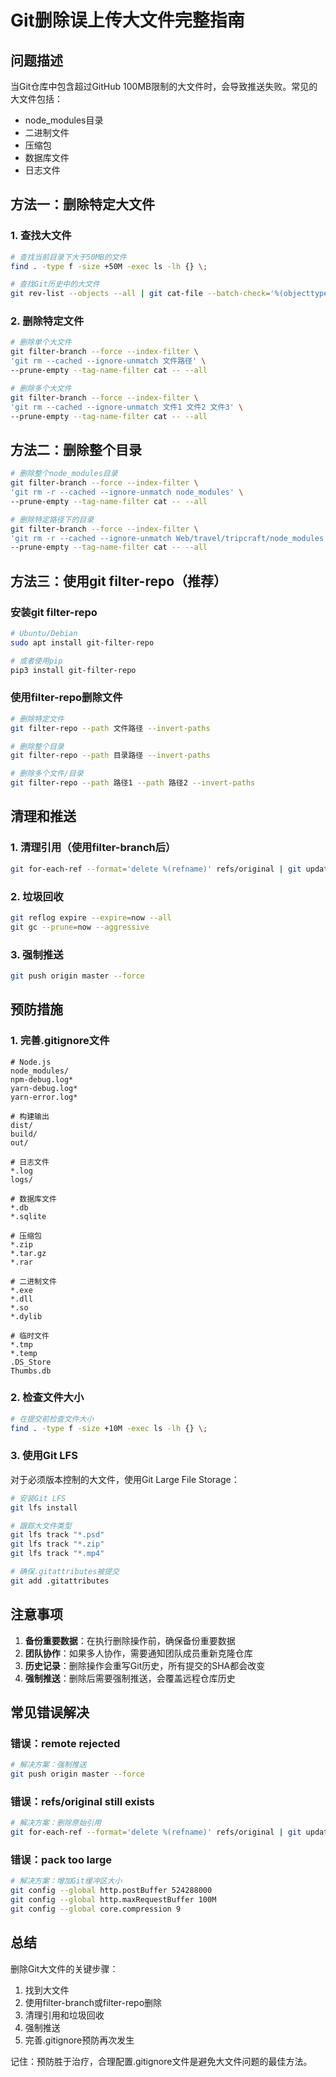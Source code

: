 # Git删除误上传大文件完整指南

## 问题描述
当Git仓库中包含超过GitHub 100MB限制的大文件时，会导致推送失败。常见的大文件包括：
- node_modules目录
- 二进制文件
- 压缩包
- 数据库文件
- 日志文件

## 方法一：删除特定大文件

### 1. 查找大文件
```bash
# 查找当前目录下大于50MB的文件
find . -type f -size +50M -exec ls -lh {} \;

# 查找Git历史中的大文件
git rev-list --objects --all | git cat-file --batch-check='%(objecttype) %(objectname) %(objectsize) %(rest)' | sed -n 's/^blob //p' | sort --numeric-sort --key=2 | tail -10
```

### 2. 删除特定文件
```bash
# 删除单个大文件
git filter-branch --force --index-filter \
'git rm --cached --ignore-unmatch 文件路径' \
--prune-empty --tag-name-filter cat -- --all

# 删除多个大文件
git filter-branch --force --index-filter \
'git rm --cached --ignore-unmatch 文件1 文件2 文件3' \
--prune-empty --tag-name-filter cat -- --all
```

## 方法二：删除整个目录

```bash
# 删除整个node_modules目录
git filter-branch --force --index-filter \
'git rm -r --cached --ignore-unmatch node_modules' \
--prune-empty --tag-name-filter cat -- --all

# 删除特定路径下的目录
git filter-branch --force --index-filter \
'git rm -r --cached --ignore-unmatch Web/travel/tripcraft/node_modules' \
--prune-empty --tag-name-filter cat -- --all
```

## 方法三：使用git filter-repo（推荐）

### 安装git filter-repo
```bash
# Ubuntu/Debian
sudo apt install git-filter-repo

# 或者使用pip
pip3 install git-filter-repo
```

### 使用filter-repo删除文件
```bash
# 删除特定文件
git filter-repo --path 文件路径 --invert-paths

# 删除整个目录
git filter-repo --path 目录路径 --invert-paths

# 删除多个文件/目录
git filter-repo --path 路径1 --path 路径2 --invert-paths
```

## 清理和推送

### 1. 清理引用（使用filter-branch后）
```bash
git for-each-ref --format='delete %(refname)' refs/original | git update-ref --stdin
```

### 2. 垃圾回收
```bash
git reflog expire --expire=now --all
git gc --prune=now --aggressive
```

### 3. 强制推送
```bash
git push origin master --force
```

## 预防措施

### 1. 完善.gitignore文件
```gitignore
# Node.js
node_modules/
npm-debug.log*
yarn-debug.log*
yarn-error.log*

# 构建输出
dist/
build/
out/

# 日志文件
*.log
logs/

# 数据库文件
*.db
*.sqlite

# 压缩包
*.zip
*.tar.gz
*.rar

# 二进制文件
*.exe
*.dll
*.so
*.dylib

# 临时文件
*.tmp
*.temp
.DS_Store
Thumbs.db
```

### 2. 检查文件大小
```bash
# 在提交前检查文件大小
find . -type f -size +10M -exec ls -lh {} \;
```

### 3. 使用Git LFS
对于必须版本控制的大文件，使用Git Large File Storage：
```bash
# 安装Git LFS
git lfs install

# 跟踪大文件类型
git lfs track "*.psd"
git lfs track "*.zip"
git lfs track "*.mp4"

# 确保.gitattributes被提交
git add .gitattributes
```

## 注意事项

1. **备份重要数据**：在执行删除操作前，确保备份重要数据
2. **团队协作**：如果多人协作，需要通知团队成员重新克隆仓库
3. **历史记录**：删除操作会重写Git历史，所有提交的SHA都会改变
4. **强制推送**：删除后需要强制推送，会覆盖远程仓库历史

## 常见错误解决

### 错误：remote rejected
```bash
# 解决方案：强制推送
git push origin master --force
```

### 错误：refs/original still exists
```bash
# 解决方案：删除原始引用
git for-each-ref --format='delete %(refname)' refs/original | git update-ref --stdin
```

### 错误：pack too large
```bash
# 解决方案：增加Git缓冲区大小
git config --global http.postBuffer 524288000
git config --global http.maxRequestBuffer 100M
git config --global core.compression 9
```

## 总结

删除Git大文件的关键步骤：
1. 找到大文件
2. 使用filter-branch或filter-repo删除
3. 清理引用和垃圾回收
4. 强制推送
5. 完善.gitignore预防再次发生

记住：预防胜于治疗，合理配置.gitignore文件是避免大文件问题的最佳方法。

